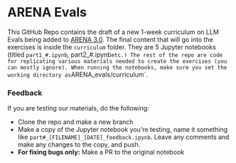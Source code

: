 # ARENA Evals

This GitHub Repo contains the draft of a new 1-week curriculum on LLM Evals being added to [ARENA 3.0](https://github.com/callummcdougall/ARENA_3.0). The final content that will go into the exercises is inside the `curriculum` folder. They are 5 Jupyter notebooks (titled `part1_#.ipynb`, part2_#.ipynb` etc.) The rest of the repo are code for replicating various materials needed to create the exercises (you can mostly ignore). When running the notebooks, make sure you set the working directory as `ARENA_evals/curriculum`.

### Feedback

If you are testing our materials, do the following:
* Clone the repo and make a new branch
* Make a copy of the Jupyter notebook you're testing, name it something like `part#_[FILENAME]_[DATE]_feedback.ipynb`. Leave any comments and make any changes to the copy, and push.
* **For fixing bugs only:** Make a PR to the original notebook
